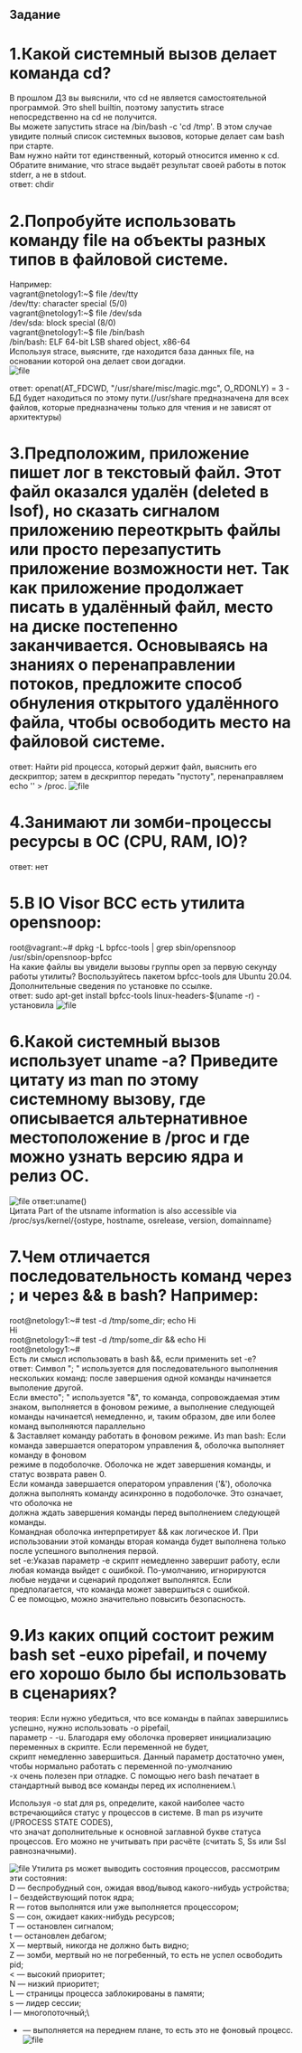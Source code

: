## Задание
# 1.Какой системный вызов делает команда cd?
В прошлом ДЗ вы выяснили, что cd не является самостоятельной программой. Это shell builtin, поэтому запустить strace непосредственно на cd не получится.\
Вы можете запустить strace на /bin/bash -c 'cd /tmp'. В этом случае увидите полный список системных вызовов, которые делает сам bash при старте.\
Вам нужно найти тот единственный, который относится именно к cd. Обратите внимание, что strace выдаёт результат своей работы в поток stderr, а не в stdout.\
ответ: chdir
# 2.Попробуйте использовать команду file на объекты разных типов в файловой системе. 
Например:\
vagrant@netology1:~$ file /dev/tty\
/dev/tty: character special (5/0)\
vagrant@netology1:~$ file /dev/sda\
/dev/sda: block special (8/0)\
vagrant@netology1:~$ file /bin/bash\
/bin/bash: ELF 64-bit LSB shared object, x86-64\
Используя strace, выясните, где находится база данных file, на основании которой она делает свои догадки.\
![file](https://github.com/EVolgina/devops-netology10/blob/main/задание%202.PNG)

ответ: openat(AT_FDCWD, "/usr/share/misc/magic.mgc", O_RDONLY) = 3 - БД будет находиться по этому пути.(/usr/share предназначена для всех файлов, которые предназначены только для чтения и не зависят от архитектуры)
# 3.Предположим, приложение пишет лог в текстовый файл. Этот файл оказался удалён (deleted в lsof), но сказать сигналом приложению переоткрыть файлы или просто перезапустить приложение возможности нет. Так как приложение продолжает писать в удалённый файл, место на диске постепенно заканчивается. Основываясь на знаниях о перенаправлении потоков, предложите способ обнуления открытого удалённого файла, чтобы освободить место на файловой системе.
ответ: Найти pid процесса, который держит файл, выяснить его дескриптор; затем в дескриптор передать "пустоту", перенаправляем echo '' > /proc.
![file]()
# 4.Занимают ли зомби-процессы ресурсы в ОС (CPU, RAM, IO)?
ответ: нет
# 5.В IO Visor BCC есть утилита opensnoop:
root@vagrant:~# dpkg -L bpfcc-tools | grep sbin/opensnoop\
/usr/sbin/opensnoop-bpfcc\
На какие файлы вы увидели вызовы группы open за первую секунду работы утилиты? Воспользуйтесь пакетом bpfcc-tools для Ubuntu 20.04.\
Дополнительные сведения по установке по ссылке.\
ответ: sudo apt-get install bpfcc-tools linux-headers-$(uname -r) - установила
![file](https://github.com/EVolgina/devops-netology10/blob/main/задание%205.PNG)
# 6.Какой системный вызов использует uname -a? Приведите цитату из man по этому системному вызову, где описывается альтернативное местоположение в /proc и где можно узнать версию ядра и релиз ОС.
![file](https://github.com/EVolgina/devops-netology10/blob/main/задание%206.PNG)
ответ:uname()\
Цитата Part of the utsname information is also accessible via /proc/sys/kernel/{ostype, hostname, osrelease, version, domainname}
# 7.Чем отличается последовательность команд через ; и через && в bash? Например:
root@netology1:~# test -d /tmp/some_dir; echo Hi\
Hi\
root@netology1:~# test -d /tmp/some_dir && echo Hi\
root@netology1:~#\
Есть ли смысл использовать в bash &&, если применить set -e?\
ответ: Символ "; " используется для последовательного выполнения нескольких команд: после завершения одной команды начинается выполение другой.\
Если вместо"; " используется "&", то команда, сопровождаемая этим знаком, выполняется в фоновом режиме, а выполнение следующей команды начинается\ немедленно, и, таким образом, две или более команд выполняются параллельно\
& Заставляет команду работать в фоновом режиме. Из man bash: Если команда завершается оператором управления &, оболочка выполняет команду в фоновом\
режиме в подоболочке. Оболочка не ждет завершения команды, и статус возврата равен 0.\
Если команда завершается оператором управления ('&'), оболочка должна выполнять команду асинхронно в подоболочке. Это означает, что оболочка не\
должна ждать завершения команды перед выполнением следующей команды.\
Командная оболочка интерпретирует && как логическое И. При использовании этой команды вторая команда будет выполнена только после успешного выполнения первой.\
set -e:Указав параметр -e скрипт немедленно завершит работу, если любая команда выйдет с ошибкой. По-умолчанию, игнорируются любые неудачи и сценарий продолжет выполнятся. Если предполагается, что команда может завершиться с ошибкой.\
С ее помощью, можно значительно повысить безопасность.
# 9.Из каких опций состоит режим bash set -euxo pipefail, и почему его хорошо было бы использовать в сценариях?
теория: Если нужно убедиться, что все команды в пайпах завершились успешно, нужно использовать -o pipefail,\
параметр - -u. Благодаря ему оболочка проверяет инициализацию переменных в скрипте. Если переменной не будет,\
скрипт немедленно завершиться. Данный параметр достаточно умен, чтобы нормально работать с переменной по-умолчанию\
-x очень полезен при отладке. С помощью него bash печатает в стандартный вывод все команды перед их исполнением.\

Используя -o stat для ps, определите, какой наиболее часто встречающийся статус у процессов в системе. В man ps изучите (/PROCESS STATE CODES),\
что значат дополнительные к основной заглавной букве статуса процессов. Его можно не учитывать при расчёте (считать S, Ss или Ssl равнозначными).

![file](https://github.com/EVolgina/devops-netology10/blob/main/ps%20flag.PNG)
Утилита ps может выводить состояния процессов, рассмотрим эти состояния:\
D — беспробудный сон, ожидая ввод/вывод какого-нибудь устройства;\
I – бездействующий поток ядра;\
R — готов выполнятся или уже выполняется процессором;\
S — сон, ожидает каких-нибудь ресурсов;\
T — остановлен сигналом;\
t — остановлен дебагом;\
X — мертвый, никогда не должно быть видно;\
Z — зомби, мертвый но не погребенный, то есть не успел освободить pid;\
< — высокий приоритет;\
N — низкий приоритет;\
L — страницы процесса заблокированы в памяти;\
s — лидер сессии;\
l — многопоточный;\
+ — выполняется на переднем плане, то есть это не фоновый процесс.\
![file](https://github.com/EVolgina/devops-netology10/blob/main/задание%209.PNG)
